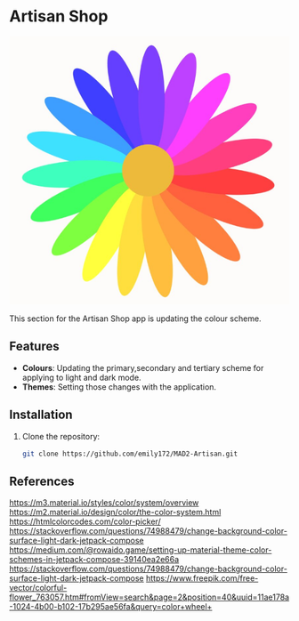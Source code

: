 # Artisan Shop

![img_8.png](img_8.png)

This section for the Artisan Shop app is updating the colour scheme.

## Features
- **Colours**: Updating the primary,secondary and tertiary scheme for applying to light and dark mode.
- **Themes**: Setting those changes with the application.

## Installation

1. Clone the repository:
   ```sh
   git clone https://github.com/emily172/MAD2-Artisan.git

## References
https://m3.material.io/styles/color/system/overview
https://m2.material.io/design/color/the-color-system.html
https://htmlcolorcodes.com/color-picker/
https://stackoverflow.com/questions/74988479/change-background-color-surface-light-dark-jetpack-compose
https://medium.com/@rowaido.game/setting-up-material-theme-color-schemes-in-jetpack-compose-39140ea2e66a
https://stackoverflow.com/questions/74988479/change-background-color-surface-light-dark-jetpack-compose
https://www.freepik.com/free-vector/colorful-flower_763057.htm#fromView=search&page=2&position=40&uuid=11ae178a-1024-4b00-b102-17b295ae56fa&query=color+wheel+
